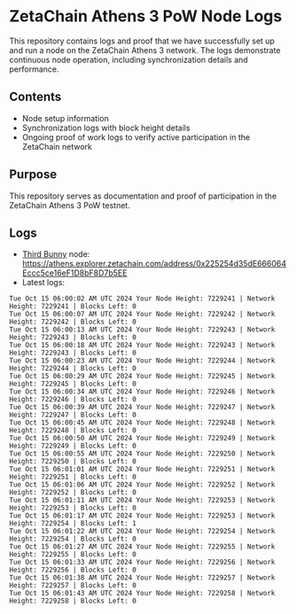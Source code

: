 # ZetaChain Athens 3 PoW Node Logs
This repository contains logs and proof that we have successfully set up and run a node on the ZetaChain Athens 3 network. The logs demonstrate continuous node operation, including synchronization details and performance.

## Contents
- Node setup information
- Synchronization logs with block height details
- Ongoing proof of work logs to verify active participation in the ZetaChain network

## Purpose
This repository serves as documentation and proof of participation in the ZetaChain Athens 3 PoW testnet.

## Logs

- [Third Bunny](https://thirdbunny.xyz/) node: https://athens.explorer.zetachain.com/address/0x225254d35dE666064Eccc5ce16eF1D8bF8D7b5EE
- Latest logs:
```
Tue Oct 15 06:00:02 AM UTC 2024 Your Node Height: 7229241 | Network Height: 7229241 | Blocks Left: 0
Tue Oct 15 06:00:07 AM UTC 2024 Your Node Height: 7229242 | Network Height: 7229242 | Blocks Left: 0
Tue Oct 15 06:00:13 AM UTC 2024 Your Node Height: 7229243 | Network Height: 7229243 | Blocks Left: 0
Tue Oct 15 06:00:18 AM UTC 2024 Your Node Height: 7229243 | Network Height: 7229243 | Blocks Left: 0
Tue Oct 15 06:00:23 AM UTC 2024 Your Node Height: 7229244 | Network Height: 7229244 | Blocks Left: 0
Tue Oct 15 06:00:29 AM UTC 2024 Your Node Height: 7229245 | Network Height: 7229245 | Blocks Left: 0
Tue Oct 15 06:00:34 AM UTC 2024 Your Node Height: 7229246 | Network Height: 7229246 | Blocks Left: 0
Tue Oct 15 06:00:39 AM UTC 2024 Your Node Height: 7229247 | Network Height: 7229247 | Blocks Left: 0
Tue Oct 15 06:00:45 AM UTC 2024 Your Node Height: 7229248 | Network Height: 7229248 | Blocks Left: 0
Tue Oct 15 06:00:50 AM UTC 2024 Your Node Height: 7229249 | Network Height: 7229249 | Blocks Left: 0
Tue Oct 15 06:00:55 AM UTC 2024 Your Node Height: 7229250 | Network Height: 7229250 | Blocks Left: 0
Tue Oct 15 06:01:01 AM UTC 2024 Your Node Height: 7229251 | Network Height: 7229251 | Blocks Left: 0
Tue Oct 15 06:01:06 AM UTC 2024 Your Node Height: 7229252 | Network Height: 7229252 | Blocks Left: 0
Tue Oct 15 06:01:11 AM UTC 2024 Your Node Height: 7229253 | Network Height: 7229253 | Blocks Left: 0
Tue Oct 15 06:01:17 AM UTC 2024 Your Node Height: 7229253 | Network Height: 7229254 | Blocks Left: 1
Tue Oct 15 06:01:22 AM UTC 2024 Your Node Height: 7229254 | Network Height: 7229254 | Blocks Left: 0
Tue Oct 15 06:01:27 AM UTC 2024 Your Node Height: 7229255 | Network Height: 7229255 | Blocks Left: 0
Tue Oct 15 06:01:33 AM UTC 2024 Your Node Height: 7229256 | Network Height: 7229256 | Blocks Left: 0
Tue Oct 15 06:01:38 AM UTC 2024 Your Node Height: 7229257 | Network Height: 7229257 | Blocks Left: 0
Tue Oct 15 06:01:43 AM UTC 2024 Your Node Height: 7229258 | Network Height: 7229258 | Blocks Left: 0
```
